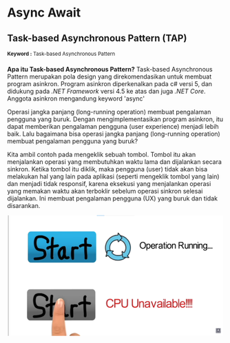 # Async Await
## Task-based Asynchronous Pattern (TAP)
<sup> **Keyword :** Task-based Asynchronous Pattern</sup>

__Apa itu Task-based Asynchronous Pattern?__ Task-based Asynchronous Pattern merupakan pola design yang direkomendasikan untuk membuat program asinkron. Program asinkron diperkenalkan pada c# versi 5, dan didukung pada _.NET Framework_ versi 4.5 ke atas dan juga _.NET Core_. Anggota asinkron mengandung keyword 'async'

Operasi jangka panjang (long-running operation) membuat pengalaman pengguna yang buruk. Dengan mengimplementasikan program asinkron, itu dapat memberikan pengalaman pengguna (user experience) menjadi lebih baik. Lalu bagaimana bisa operasi jangka panjang (long-running operation) membuat pengalaman pengguna yang buruk?

Kita ambil contoh pada mengeklik sebuah tombol. Tombol itu akan menjalankan operasi yang membutuhkan waktu lama dan dijalankan secara sinkron. Ketika tombol itu diklik, maka pengguna (user) tidak akan bisa melakukan hal yang lain pada aplikasi (seperti mengeklik tombol yang lain) dan menjadi tidak responsif, karena eksekusi yang menjalankan operasi yang memakan waktu akan terboklir sebelum operasi sinkron selesai dijalankan. Ini membuat pengalaman pengguna (UX) yang buruk dan tidak disarankan.
<p align="center">
  <img src="https://github.com/EmimBilek/belajar-c-sharp/blob/main/catatan/longrun.png" width="500" />
</p>

